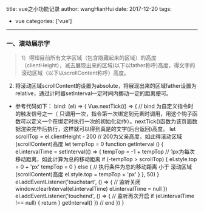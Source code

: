 title: vue之小功能记录
author: wangHianHui
date: 2017-12-20
tags:
- vue
categories: ['vue']
---

### 一、滚动展示字
> 1）得知目前所有文字区域（包含隐藏起来的区域）的高度（clientHeight），减去展现出来的区域(以下以father称呼)高度，得文字的滚动区域（以下以scrollContent称呼）高度。
2) 将滚动区域scrollContent的设置为absolute，将展现出来的区域father设置为relative，通过计时器setInterval一定时间内挪动一定的距离便可。

* 参考代码如下：
		bind: (el) => {
		    Vue.nextTick(() => {
		    // bind 为自定义指令时的触发信号之一（ 只调用一次，指令第一次绑定到元素时调用，用这个钩子函数可以定义一个在绑定时执行一次的初始化动作）。nextTick()函数为该页面数据渲染完毕后执行，这样就可以得到真是的文字(后台返回)高度。
		          let scrollTop = el.clientHeight - 200 // 200为父亲高度，如此得滚动区域(scrollContent)高度
		          let tempTop = 0
		          function getInterval () {
		            el.intervalTime = setInterval(() => {
		              tempTop = -1 + tempTop // 1px为每次移动距离，如此计算为总的移动距离
		              if (-tempTop > scrollTop) {
		                el.style.top = 0 + 'px'
		                tempTop = 0
		              } else { // 执行条件为总的移动距离 小于 滚动区域(scrollContent)高度
		                el.style.top = tempTop + 'px'
		              }
		            }, 50)
		          }
		          el.addEventListener('touchstart', () => { // 监听关闭
		            window.clearInterval(el.intervalTime)
		            el.intervalTime = null
		          })
		          el.addEventListener('touchend', () => { // 监听再次开启
		            if (el.intervalTime !== null) {
		              return
		            }
		            getInterval()
		          })
		         // end
		        })
		      }    
